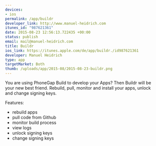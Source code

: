 ```yaml
--- 
devices: 
- ios
permalink: /app/buildr
developer_link: http://www.manuel-heidrich.com
itunes_id: "987621361"
date: 2015-08-23 12:56:13.722435 +00:00
status: publish
email: mail@manuel-heidrich.com
title: Buildr
ios_link: https://itunes.apple.com/de/app/buildr./id987621361
developer: Manuel Heidrich
type: app
targetMarket: Both
thumb: /uploads/app/2015-08/2015-08-23-buildr.png
---
```


You are using PhoneGap Build to develop your Apps? Then Buildr will be your new best friend. Rebuild, pull, monitor and install your apps, unlock and change signing keys.

Features:
- rebuild apps
- pull code from Github
- monitor build process
- view logs
- unlock signing keys
- change signing keys
